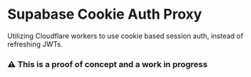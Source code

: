 # Supabase Cookie Auth Proxy

Utilizing Cloudflare workers to use cookie based session auth, instead of refreshing JWTs.

### :warning: This is a proof of concept and a work in progress
